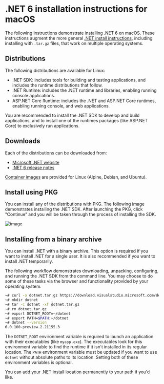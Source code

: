 # .NET 6 installation instructions for macOS

The following instructions demonstrate installing .NET 6 on macOS. These instructions augment the more general [.NET install instructions](install.md), including installing with `.tar.gz` files, that work on multiple operating systems.

## Distributions

The following distributions are available for Linux:

- .NET SDK: includes tools for building and testing applications, and includes the runtime distributions that follow.
- .NET Runtime: includes the .NET runtime and libraries, enabling running console applications.
- ASP.NET Core Runtime: includes the .NET and ASP.NET Core runtimes, enabling running console, and web applications.

You are recommended to install the .NET SDK to develop and build applications, and to install one of the runtimes packages (like ASP.NET Core) to exclusively run applications.

## Downloads

Each of the distributions can be downloaded from:

- [Microsoft .NET website](https://dotnet.microsoft.com/download/dotnet/6.0)
- [.NET 6 release notes](README.md)

[Container images](https://hub.docker.com/r/microsoft/dotnet/) are provided for Linux (Alpine, Debian, and Ubuntu).

## Install using PKG

You can install any of the distributions with PKG. The following image demonstrates installing the .NET SDK. After launching the PKG, click "Continue" and you will be taken through the process of installing the SDK.

![image](https://user-images.githubusercontent.com/2608468/112776700-355d5280-8ff5-11eb-979c-8cab273f5f97.png)

## Installing from a binary archive

You can install .NET with a binary archive. This option is required if you want to install .NET for a single user. It is also recommended if you want to install .NET temporarily.

The following workflow demonstrates downloading, unpacking, configuring, and running the .NET SDK from the command line. You may choose to do some of these tasks via the browser and functionality provided by your operating system.

```bash
~# curl -o dotnet.tar.gz https://download.visualstudio.microsoft.com/download/pr/25c7e38e-0a6a-4d66-ac4e-b550a44b8a98/49128be84b903799259e7bebe8e9d969/dotnet-sdk-6.0.100-preview.2.21155.3-linux-x64.tar.gz
~# mkdir dotnet
~# tar -C dotnet -xf dotnet.tar.gz
~# rm dotnet.tar.gz
~# export DOTNET_ROOT=~/dotnet
~# export PATH=$PATH:~/dotnet
~# dotnet --version
6.0.100-preview.2.21155.3
```

The `DOTNET_ROOT` environment variable is required to launch an application with their executables (like `myapp.exe`). The executables look for this environment variable to find the runtime if it isn't installed in its regular location. The `PATH` environment variable must be updated if you want to use `dotnet` without absolute paths to its location. Setting both of these environment variables is optional.

You can add your .NET install location permanently to your path if you'd like.
